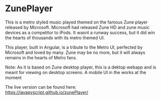 # ZunePlayer

This is a metro styled music played themed on the famous Zune player released by Microsoft. Microsoft had released Zune HD and zune music devices as a competitor to iPods. It wasnt a runway success, but it did win the hearts of thousands with its metro themed UI.

This player, built in Angular, is a tribute to the Metro UI, perfected by Microsoft and loved by many. Zune may be no more, but it will always remains in the hearts of Metro fans.

Note: As it is based on Zune desktop player, this is a dektop webapp and is meant for viewing on desktop screens.
A mobile UI in the works at the moment

The live version can be found here:
https://javapyscript.github.io/zunePlayer/
